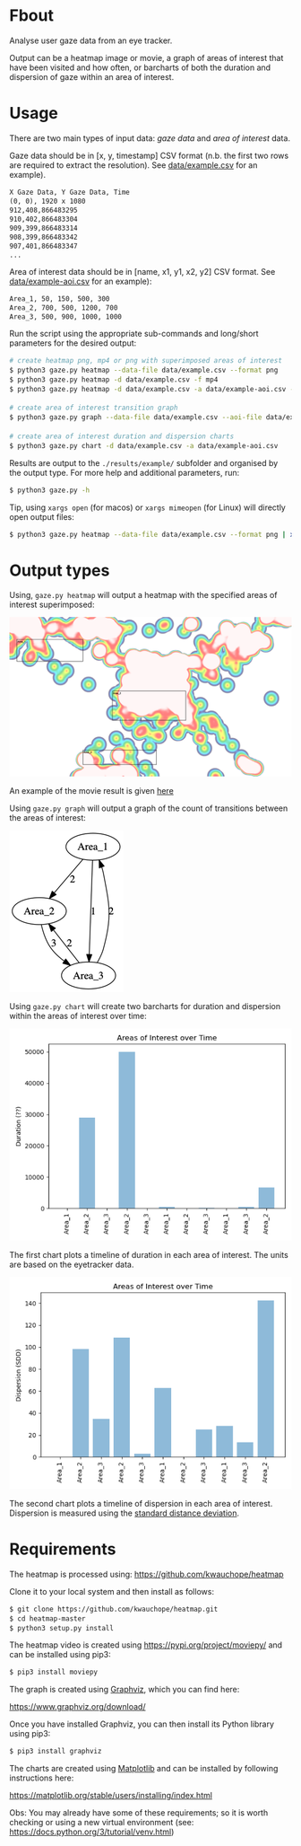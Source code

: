 # Fbout
Analyse user gaze data from an eye tracker.

Output can be a heatmap image or movie, a graph of areas of interest that have been visited and how often, or barcharts of both the duration and dispersion of gaze within an area of interest.

# Usage
There are two main types of input data: _gaze data_ and _area of interest_ data.

Gaze data should be in [x, y, timestamp] CSV format (n.b. the first two rows are required to extract the resolution). See [data/example.csv](data/example.csv) for an example).

```csv
X Gaze Data, Y Gaze Data, Time
(0, 0), 1920 x 1080
912,408,866483295
910,402,866483304
909,399,866483314
908,399,866483342
907,401,866483347
...
```

Area of interest data should be in [name, x1, y1, x2, y2] CSV format. See [data/example-aoi.csv](data/example-aoi.csv) for an example):

```
Area_1, 50, 150, 500, 300
Area_2, 700, 500, 1200, 700
Area_3, 500, 900, 1000, 1000
```

Run the script using the appropriate sub-commands and long/short parameters for the desired output:

```bash
# create heatmap png, mp4 or png with superimposed areas of interest
$ python3 gaze.py heatmap --data-file data/example.csv --format png
$ python3 gaze.py heatmap -d data/example.csv -f mp4
$ python3 gaze.py heatmap -d data/example.csv -a data/example-aoi.csv -f png

# create area of interest transition graph
$ python3 gaze.py graph --data-file data/example.csv --aoi-file data/example-aoi.csv

# create area of interest duration and dispersion charts
$ python3 gaze.py chart -d data/example.csv -a data/example-aoi.csv
```

Results are output to the `./results/example/` subfolder and organised by the
output type. For more help and additional parameters, run:

```bash
$ python3 gaze.py -h
```

Tip, using `xargs open` (for macos) or `xargs mimeopen` (for Linux) will directly open output files:

```bash
$ python3 gaze.py heatmap --data-file data/example.csv --format png | xargs open
```

# Output types
Using, `gaze.py heatmap` will output a heatmap with the specified areas of interest superimposed:

![alt text](/results/example/heatmap/png/example.png)

An example of the movie result is given [here](/results/example/heatmap/mp4/example.mp4)

Using `gaze.py graph` will output a graph of the count of transitions between the areas of interest:

![alt text](/results/example/graph/example.gv.png)

Using `gaze.py chart` will create two barcharts for duration and dispersion within the areas of interest over time:

![alt text](/results/example/chart/example-duration.png)

The first chart plots a timeline of duration in each area of interest. The units are based on the eyetracker data.

![alt text](/results/example/chart/example-dispersion.png)

The second chart plots a timeline of dispersion in each area of interest. Dispersion is measured using the [standard distance deviation](https://pro.arcgis.com/en/pro-app/2.8/tool-reference/spatial-statistics/standard-distance.htm).

# Requirements
The heatmap is processed using: https://github.com/kwauchope/heatmap

Clone it to your local system and then install as follows:

```bash
$ git clone https://github.com/kwauchope/heatmap.git
$ cd heatmap-master
$ python3 setup.py install
```

The heatmap video is created using https://pypi.org/project/moviepy/ and can be installed using pip3:

```bash
$ pip3 install moviepy
```

The graph is created using [Graphviz](https://www.graphviz.org), which you can find here:

https://www.graphviz.org/download/

Once you have installed Graphviz, you can then install its Python library using pip3:

```bash
$ pip3 install graphviz
```

The charts are created using [Matplotlib](https://matplotlib.org/) and can be installed by following instructions here:

https://matplotlib.org/stable/users/installing/index.html

Obs: You may already have some of these requirements; so it is worth checking or using a new virtual environment (see: https://docs.python.org/3/tutorial/venv.html)
